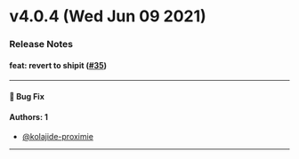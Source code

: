 # v4.0.4 (Wed Jun 09 2021)

### Release Notes

#### feat: revert to shipit ([#35](https://github.com/kolajide-proximie/base/pull/35))



---

#### 🐛 Bug Fix


#### Authors: 1

- [@kolajide-proximie](https://github.com/kolajide-proximie)

---

